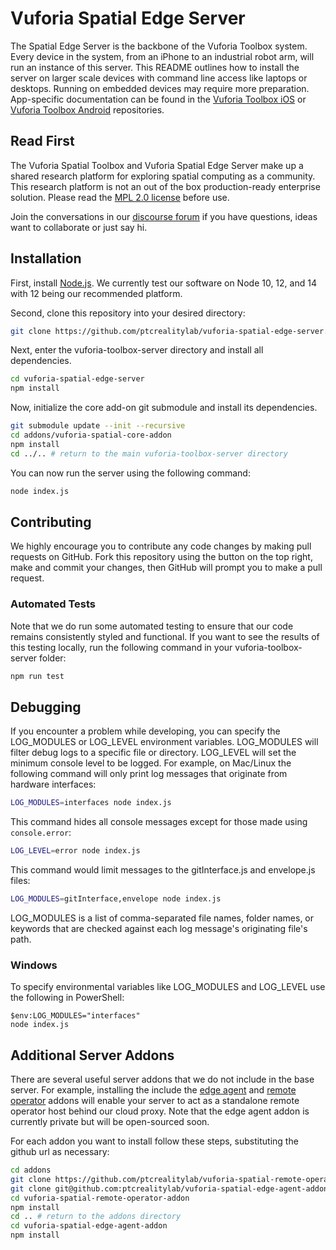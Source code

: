 # Vuforia Spatial Edge Server

The Spatial Edge Server is the backbone of the Vuforia Toolbox system. Every
device in the system, from an iPhone to an industrial robot arm, will run an
instance of this server. This README outlines how to install the server on
larger scale devices with command line access like laptops or desktops. Running
on embedded devices may require more preparation. App-specific documentation
can be found in the [Vuforia Toolbox
iOS](https://github.com/ptcrealitylab/vuforia-toolbox-ios) or [Vuforia Toolbox
Android](https://github.com/ptcrealitylab/vuforia-toolbox-android)
repositories.

## Read First
The Vuforia Spatial Toolbox and Vuforia Spatial Edge Server make up a shared research platform for exploring spatial computing as a community. This research platform is not an out of the box production-ready enterprise solution. Please read the [MPL 2.0 license](LICENSE) before use.

Join the conversations in our [discourse forum](https://forum.spatialtoolbox.vuforia.com) if you have questions, ideas want to collaborate or just say hi.


## Installation

First, install [Node.js](https://nodejs.org/en/). We currently test our
software on Node 10, 12, and 14 with 12 being our recommended platform.

Second, clone this repository into your desired directory:

```bash
git clone https://github.com/ptcrealitylab/vuforia-spatial-edge-server.git
```

Next, enter the vuforia-toolbox-server directory and install all dependencies.

```bash
cd vuforia-spatial-edge-server
npm install
```

Now, initialize the core add-on git submodule and install its dependencies.

```bash
git submodule update --init --recursive
cd addons/vuforia-spatial-core-addon
npm install
cd ../.. # return to the main vuforia-toolbox-server directory
```

You can now run the server using the following command:

```bash
node index.js
```

## Contributing

We highly encourage you to contribute any code changes by making pull requests
on GitHub. Fork this repository using the button on the top right, make and
commit your changes, then GitHub will prompt you to make a pull request.

### Automated Tests
Note that we do run some automated testing to ensure that our code remains
consistently styled and functional. If you want to see the results of this
testing locally, run the following command in your vuforia-toolbox-server
folder:

```bash
npm run test
```

## Debugging

If you encounter a problem while developing, you can specify the LOG_MODULES or
LOG_LEVEL environment variables. LOG_MODULES will filter debug logs to a
specific file or directory. LOG_LEVEL will set the minimum console level to be
logged. For example, on Mac/Linux the following command will only print log
messages that originate from hardware interfaces:

```bash
LOG_MODULES=interfaces node index.js
```

This command hides all console messages except for those made using `console.error`:

```bash
LOG_LEVEL=error node index.js
```

This command would limit messages to the gitInterface.js and envelope.js files:

```bash
LOG_MODULES=gitInterface,envelope node index.js
```

LOG_MODULES is a list of comma-separated file names, folder names, or keywords
that are checked against each log message's originating file's path.

### Windows

To specify environmental variables like LOG_MODULES and LOG_LEVEL use the
following in PowerShell:

```
$env:LOG_MODULES="interfaces"
node index.js
```

## Additional Server Addons
There are several useful server addons that we do not include in the base
server. For example, installing the include the [edge
agent](https://github.com/ptcrealitylab/vuforia-spatial-edge-agent-addon) and
[remote
operator](https://github.com/ptcrealitylab/vuforia-spatial-remote-operator-addon/)
addons will enable your server to act as a standalone remote operator host
behind our cloud proxy. Note that the edge agent addon is currently private but
will be open-sourced soon.

For each addon you want to install follow these steps, substituting the github
url as necessary:
```bash
cd addons
git clone https://github.com/ptcrealitylab/vuforia-spatial-remote-operator-addon
git clone git@github.com:ptcrealitylab/vuforia-spatial-edge-agent-addon
cd vuforia-spatial-remote-operator-addon
npm install
cd .. # return to the addons directory
cd vuforia-spatial-edge-agent-addon
npm install
```
